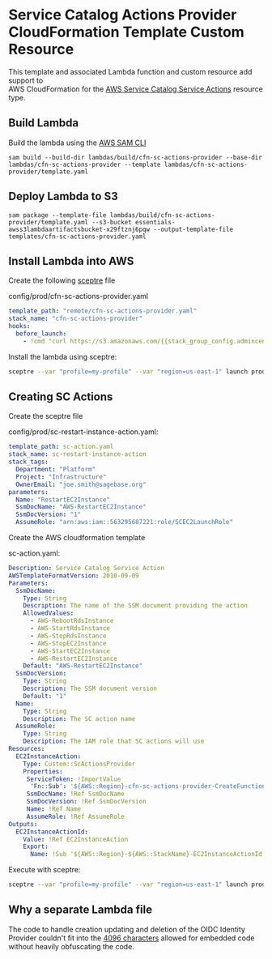 # Service Catalog Actions Provider CloudFormation Template Custom Resource

This template and associated Lambda function and custom resource add support to \
AWS CloudFormation for the [AWS Service Catalog Service Actions][1]
resource type.

## Build Lambda
Build the lambda using the [AWS SAM CLI](https://docs.aws.amazon.com/serverless-application-model/latest/developerguide/serverless-sam-cli-install.html)

```shell script
sam build --build-dir lambdas/build/cfn-sc-actions-provider --base-dir lambdas/cfn-sc-actions-provider --template lambdas/cfn-sc-actions-provider/template.yaml
```

## Deploy Lambda to S3

```shell script
sam package --template-file lambdas/build/cfn-sc-actions-provider/template.yaml --s3-bucket essentials-awss3lambdaartifactsbucket-x29ftznj6pqw --output-template-file templates/cfn-sc-actions-provider.yaml
```

## Install Lambda into AWS
Create the following [sceptre](https://github.com/Sceptre/sceptre) file

config/prod/cfn-sc-actions-provider.yaml
```yaml
template_path: "remote/cfn-sc-actions-provider.yaml"
stack_name: "cfn-sc-actions-provider"
hooks:
  before_launch:
    - !cmd "curl https://s3.amazonaws.com/{{stack_group_config.admincentral_cf_bucket}}/aws-infra/master/cfn-sc-actions-provider.yaml --create-dirs -o templates/remote/cfn-sc-actions-provider.yaml"
```

Install the lambda using sceptre:
```bash script
sceptre --var "profile=my-profile" --var "region=us-east-1" launch prod/cfn-sc-actions-provider.yaml
```

## Creating SC Actions

Create the sceptre file

config/prod/sc-restart-instance-action.yaml:
```yaml
template_path: sc-action.yaml
stack_name: sc-restart-instance-action
stack_tags:
  Department: "Platform"
  Project: "Infrastructure"
  OwnerEmail: "joe.smith@sagebase.org"
parameters:
  Name: "RestartEC2Instance"
  SsmDocName: "AWS-RestartEC2Instance"
  SsmDocVersion: "1"
  AssumeRole: "arn:aws:iam::563295687221:role/SCEC2LaunchRole"
```

Create the AWS cloudformation template

sc-action.yaml:
```yaml
Description: Service Catalog Service Action
AWSTemplateFormatVersion: 2010-09-09
Parameters:
  SsmDocName:
    Type: String
    Description: The name of the SSM document providing the action
    AllowedValues:
      - AWS-RebootRdsInstance
      - AWS-StartRdsInstance
      - AWS-StopRdsInstance
      - AWS-StopEC2Instance
      - AWS-StartEC2Instance
      - AWS-RestartEC2Instance
    Default: "AWS-RestartEC2Instance"
  SsmDocVersion:
    Type: String
    Description: The SSM document version
    Default: "1"
  Name:
    Type: String
    Description: The SC action name
  AssumeRole:
    Type: String
    Description: The IAM role that SC actions will use
Resources:
  EC2InstanceAction:
    Type: Custom::ScActionsProvider
    Properties:
     ServiceToken: !ImportValue
      'Fn::Sub': '${AWS::Region}-cfn-sc-actions-provider-CreateFunctionArn'
     SsmDocName: !Ref SsmDocName
     SsmDocVersion: !Ref SsmDocVersion
     Name: !Ref Name
     AssumeRole: !Ref AssumeRole
Outputs:
  EC2InstanceActionId:
    Value: !Ref EC2InstanceAction
    Export:
      Name: !Sub '${AWS::Region}-${AWS::StackName}-EC2InstanceActionId'
```

Execute with sceptre:
```bash script
sceptre --var "profile=my-profile" --var "region=us-east-1" launch prod/sc-restart-instance-action.yaml
```


## Why a separate Lambda file

The code to handle creation updating and deletion of the OIDC Identity Provider
couldn't fit into the [4096 characters][2] allowed for embedded code without
heavily obfuscating the code.

[1]: https://docs.aws.amazon.com/servicecatalog/latest/adminguide/using-service-actions.html
[2]: https://docs.aws.amazon.com/AWSCloudFormation/latest/UserGuide/aws-properties-lambda-function-code.html#cfn-lambda-function-code-zipfile
